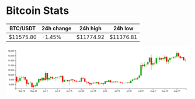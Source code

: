 # Bitcoin Stats

BTC/USDT|24h change|24h high|24h low|
|---|---|---|---|
|$11575.80|-1.45%|$11774.92|$11376.81|

<img src="./chart.svg">
